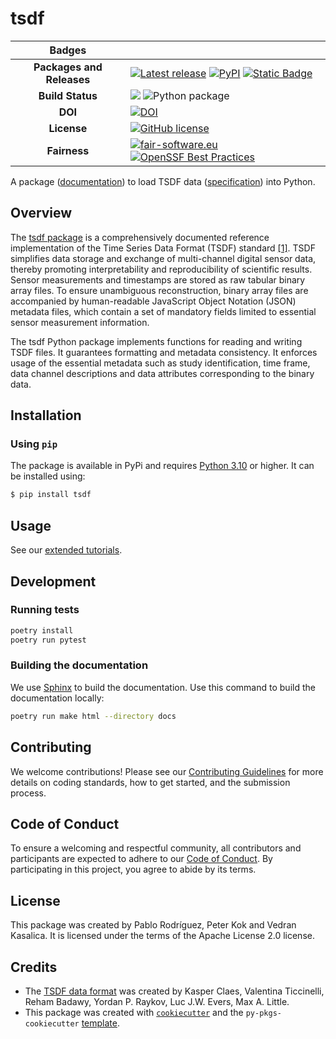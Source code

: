 
# tsdf

| Badges | |
|:----:|----|
| **Packages and Releases** | [![Latest release](https://img.shields.io/github/release/biomarkersparkinson/tsdf.svg)](https://github.com/biomarkersparkinson/tsdf/releases/latest) [![PyPI](https://img.shields.io/pypi/v/tsdf.svg)](https://pypi.python.org/pypi/tsdf/)  [![Static Badge](https://img.shields.io/badge/RSD-tsdf-lib)](https://research-software-directory.org/software/tsdf) |
| **Build Status** | [![](https://img.shields.io/badge/python-3.10+-blue.svg)](https://www.python.org/downloads/) ![Python package](https://github.com/biomarkersparkinson/tsdf/workflows/Python%20package/badge.svg) |
| **DOI** | [![DOI](https://zenodo.org/badge/DOI/10.5281/zenodo.7867899.svg)](https://doi.org/10.5281/zenodo.7867899) |
| **License** |  [![GitHub license](https://img.shields.io/github/license/biomarkersParkinson/tsdf)](https://github.com/biomarkersparkinson/tsdf/blob/main/LICENSE) |
| **Fairness** |  [![fair-software.eu](https://img.shields.io/badge/fair--software.eu-%E2%97%8F%20%20%E2%97%8F%20%20%E2%97%8F%20%20%E2%97%8F%20%20%E2%97%8F-green)](https://fair-software.eu) [![OpenSSF Best Practices](https://bestpractices.coreinfrastructure.org/projects/8083/badge)](https://www.bestpractices.dev/projects/8083) |



A package ([documentation](https://biomarkersparkinson.github.io/tsdf/)) to load TSDF data ([specification](https://arxiv.org/abs/2211.11294)) into Python.

## Overview
The [tsdf package](10.5281/zenodo.7867899) is a comprehensively documented reference implementation of the Time Series Data Format (TSDF) standard [[1]](https://arxiv.org/abs/2211.11294). TSDF simplifies data storage and exchange of multi-channel digital sensor data, thereby promoting interpretability and reproducibility of scientific results. Sensor measurements and timestamps are stored as raw tabular binary array files. To ensure unambiguous reconstruction, binary array files are accompanied by human-readable JavaScript Object Notation (JSON) metadata files, which contain a set of mandatory fields limited to essential sensor measurement information.

The tsdf Python package implements functions for reading and writing TSDF files. It guarantees formatting and metadata consistency. It enforces usage of the essential metadata such as study identification, time frame, data channel descriptions and data attributes corresponding to the binary data.

## Installation

### Using `pip`

The package is available in PyPi and requires [Python 3.10](https://www.python.org/downloads/) or higher. It can be installed using:

```bash
$ pip install tsdf
```

## Usage

See our [extended tutorials](https://biomarkersparkinson.github.io/tsdf/).

## Development

### Running tests

```bash
poetry install
poetry run pytest
```

### Building the documentation

We use [Sphinx](https://www.sphinx-doc.org/) to build the documentation. Use this command to build the documentation locally:

```bash
poetry run make html --directory docs
```

## Contributing

We welcome contributions! Please see our [Contributing Guidelines](CONTRIBUTING.md) for more details on coding standards, how to get started, and the submission process.

## Code of Conduct

To ensure a welcoming and respectful community, all contributors and participants are expected to adhere to our [Code of Conduct](CONDUCT.md). By participating in this project, you agree to abide by its terms.

## License

This package was created by Pablo Rodríguez, Peter Kok and Vedran Kasalica. It is licensed under the terms of the Apache License 2.0 license.

## Credits

- The [TSDF data format](https://arxiv.org/abs/2211.11294) was created by Kasper Claes, Valentina Ticcinelli, Reham Badawy, Yordan P. Raykov, Luc J.W. Evers, Max A. Little.
- This package was created with [`cookiecutter`](https://cookiecutter.readthedocs.io/en/latest/) and the `py-pkgs-cookiecutter` [template](https://github.com/py-pkgs/py-pkgs-cookiecutter).
